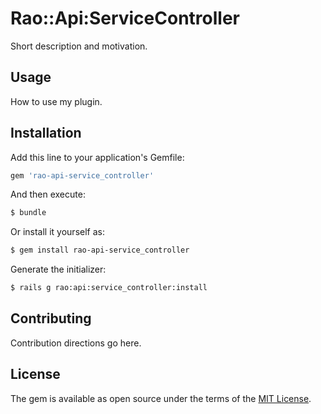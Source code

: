 # Rao::Api:ServiceController
Short description and motivation.

## Usage
How to use my plugin.

## Installation
Add this line to your application's Gemfile:

```ruby
gem 'rao-api-service_controller'
```

And then execute:
```bash
$ bundle
```

Or install it yourself as:
```bash
$ gem install rao-api-service_controller
```

Generate the initializer:

```bash
$ rails g rao:api:service_controller:install
```

## Contributing
Contribution directions go here.

## License
The gem is available as open source under the terms of the [MIT License](http://opensource.org/licenses/MIT).

